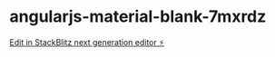 # angularjs-material-blank-7mxrdz

[Edit in StackBlitz next generation editor ⚡️](https://stackblitz.com/~/github.com/momal103/angularjs-material-blank-7mxrdz)